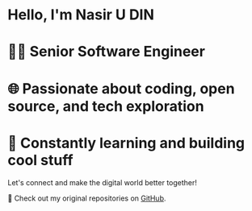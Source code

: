 # Hello, I'm Nasir U DIN

# 👨‍💻 Senior Software Engineer
# 🌐 Passionate about coding, open source, and tech exploration
# 🚀 Constantly learning and building cool stuff

Let's connect and make the digital world better together!

🔗 Check out my original repositories on [GitHub](https://github.com/naxir).

